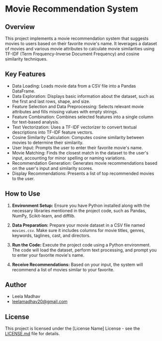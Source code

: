 # Movie Recommendation System

## Overview

This project implements a movie recommendation system that suggests movies to users based on their favorite movie's name. It leverages a dataset of movies and various movie attributes to calculate movie similarities using TF-IDF (Term Frequency-Inverse Document Frequency) and cosine similarity techniques.

## Key Features

- Data Loading: Loads movie data from a CSV file into a Pandas DataFrame.
- Data Exploration: Displays basic information about the dataset, such as the first and last rows, shape, and size.
- Feature Selection and Data Preprocessing: Selects relevant movie attributes and fills missing values with empty strings.
- Feature Combination: Combines selected features into a single column for text-based analysis.
- Text Vectorization: Uses a TF-IDF vectorizer to convert textual descriptions into TF-IDF feature vectors.
- Cosine Similarity Calculation: Computes cosine similarity between movies to determine their similarity.
- User Input: Prompts the user to enter their favorite movie's name.
- Movie Matching: Finds the closest match in the dataset to the user's input, accounting for minor spelling or naming variations.
- Recommendation Generation: Generates movie recommendations based on the user's input and similarity scores.
- Display Recommendations: Presents a list of top recommended movies to the user.

## How to Use

1. **Environment Setup:** Ensure you have Python installed along with the necessary libraries mentioned in the project code, such as Pandas, NumPy, Scikit-learn, and difflib.

2. **Data Preparation:** Prepare your movie dataset in a CSV file named `movies.csv`. Make sure it includes columns for movie titles, genres, keywords, taglines, cast, and directors.

3. **Run the Code:** Execute the project code using a Python environment. The code will load the dataset, perform text processing, and prompt you to enter your favorite movie's name.

4. **Receive Recommendations:** Based on your input, the system will recommend a list of movies similar to your favorite.

## Author

- Leela Madhav
- leelamadhav20@gmail.com

## License

This project is licensed under the [License Name] License - see the [LICENSE.md](LICENSE.md) file for details.

